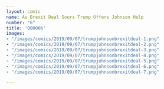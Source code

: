```yaml
---
layout: comic
name: As Brexit Deal Sours Trump Offers Johnson Help
number: "6"
title: '000006'
images:
- "/images/comics/2019/09/07/trumpjohnsonbrexitdeal-1.png"
- "/images/comics/2019/09/07/trumpjohnsonbrexitdeal-2.png"
- "/images/comics/2019/09/07/trumpjohnsonbrexitdeal-3.png"
- "/images/comics/2019/09/07/trumpjohnsonbrexitdeal-4.png"
- "/images/comics/2019/09/07/trumpjohnsonbrexitdeal-5.png"
- "/images/comics/2019/09/07/trumpjohnsonbrexitdeal-6.png"
- "/images/comics/2019/09/07/trumpjohnsonbrexitdeal-7.png"

---
```

